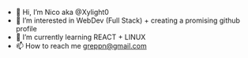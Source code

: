 - 👋 Hi, I’m Nico aka @Xylight0
- 👀 I’m interested in WebDev (Full Stack) + creating a promising github profile
- 🌱 I’m currently learning REACT + LINUX
- 📫 How to reach me greppn@gmail.com

<!---
Xylight0/Xylight0 is a ✨ special ✨ repository because its `README.md` (this file) appears on your GitHub profile.
You can click the Preview link to take a look at your changes.
--->
